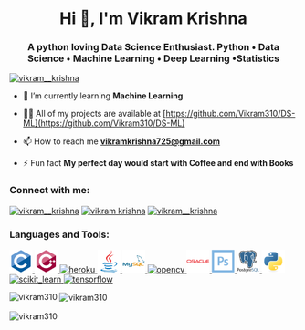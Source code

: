 <h1 align="center">Hi 👋, I'm Vikram Krishna</h1>
<h3 align="center">A python loving Data Science Enthusiast. Python • Data Science • Machine Learning • Deep Learning •Statistics</h3>

<p align="left"> <a href="https://twitter.com/vikram__krishna" target="blank"><img src="https://img.shields.io/twitter/follow/vikram__krishna?logo=twitter&style=for-the-badge" alt="vikram__krishna" /></a> </p>

- 🌱 I’m currently learning **Machine Learning**

- 👨‍💻 All of my projects are available at [https://github.com/Vikram310/DS-ML](https://github.com/Vikram310/DS-ML)

- 📫 How to reach me **vikramkrishna725@gmail.com**

- ⚡ Fun fact **My perfect day would start with Coffee and end with Books**

<h3 align="left">Connect with me:</h3>
<p align="left">
<a href="https://twitter.com/vikram__krishna" target="blank"><img align="center" src="https://raw.githubusercontent.com/rahuldkjain/github-profile-readme-generator/master/src/images/icons/Social/twitter.svg" alt="vikram__krishna" height="30" width="40" /></a>
<a href="https://linkedin.com/in/vikram krishna" target="blank"><img align="center" src="https://raw.githubusercontent.com/rahuldkjain/github-profile-readme-generator/master/src/images/icons/Social/linked-in-alt.svg" alt="vikram krishna" height="30" width="40" /></a>
<a href="https://instagram.com/vikram__krishna" target="blank"><img align="center" src="https://raw.githubusercontent.com/rahuldkjain/github-profile-readme-generator/master/src/images/icons/Social/instagram.svg" alt="vikram__krishna" height="30" width="40" /></a>
</p>

<h3 align="left">Languages and Tools:</h3>
<p align="left"> <a href="https://www.cprogramming.com/" target="_blank"> <img src="https://raw.githubusercontent.com/devicons/devicon/master/icons/c/c-original.svg" alt="c" width="40" height="40"/> </a> <a href="https://www.w3schools.com/cpp/" target="_blank"> <img src="https://raw.githubusercontent.com/devicons/devicon/master/icons/cplusplus/cplusplus-original.svg" alt="cplusplus" width="40" height="40"/> </a> <a href="https://heroku.com" target="_blank"> <img src="https://www.vectorlogo.zone/logos/heroku/heroku-icon.svg" alt="heroku" width="40" height="40"/> </a> <a href="https://www.java.com" target="_blank"> <img src="https://raw.githubusercontent.com/devicons/devicon/master/icons/java/java-original.svg" alt="java" width="40" height="40"/> </a> <a href="https://www.mysql.com/" target="_blank"> <img src="https://raw.githubusercontent.com/devicons/devicon/master/icons/mysql/mysql-original-wordmark.svg" alt="mysql" width="40" height="40"/> </a> <a href="https://opencv.org/" target="_blank"> <img src="https://www.vectorlogo.zone/logos/opencv/opencv-icon.svg" alt="opencv" width="40" height="40"/> </a> <a href="https://www.oracle.com/" target="_blank"> <img src="https://raw.githubusercontent.com/devicons/devicon/master/icons/oracle/oracle-original.svg" alt="oracle" width="40" height="40"/> </a> <a href="https://www.photoshop.com/en" target="_blank"> <img src="https://raw.githubusercontent.com/devicons/devicon/master/icons/photoshop/photoshop-line.svg" alt="photoshop" width="40" height="40"/> </a> <a href="https://www.postgresql.org" target="_blank"> <img src="https://raw.githubusercontent.com/devicons/devicon/master/icons/postgresql/postgresql-original-wordmark.svg" alt="postgresql" width="40" height="40"/> </a> <a href="https://www.python.org" target="_blank"> <img src="https://raw.githubusercontent.com/devicons/devicon/master/icons/python/python-original.svg" alt="python" width="40" height="40"/> </a> <a href="https://scikit-learn.org/" target="_blank"> <img src="https://upload.wikimedia.org/wikipedia/commons/0/05/Scikit_learn_logo_small.svg" alt="scikit_learn" width="40" height="40"/> </a> <a href="https://www.tensorflow.org" target="_blank"> <img src="https://www.vectorlogo.zone/logos/tensorflow/tensorflow-icon.svg" alt="tensorflow" width="40" height="40"/> </a> </p>

<p><img align="left" src="https://github-readme-stats.vercel.app/api/top-langs?username=vikram310&show_icons=true&locale=en&layout=compact" alt="vikram310" /></p>

<p>&nbsp;<img align="center" src="https://github-readme-stats.vercel.app/api?username=vikram310&show_icons=true&theme=dark&locale=en" alt="vikram310" /></p>

<p><img align="center" src="https://github-readme-streak-stats.herokuapp.com/?user=vikram310&" alt="vikram310" /></p>
